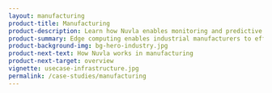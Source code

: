 ```yaml
---
layout: manufacturing
product-title: Manufacturing
product-description: Learn how Nuvla enables monitoring and predictive maintenance in manufacturing.
product-summary: Edge computing enables industrial manufacturers to efficiently connect and automate their production. Using an array of innovative applications, businesses keep the finger on the pulse of their production processes.
product-background-img: bg-hero-industry.jpg
product-next-text: How Nuvla works in manufacturing
product-next-target: overview
vignette: usecase-infrastructure.jpg
permalink: /case-studies/manufacturing
---
```

